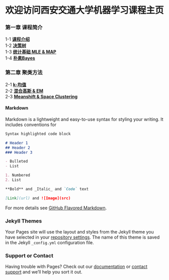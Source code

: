 # 欢迎访问西安交通大学机器学习课程主页
### 第一章 课程简介 
1-1  **[课程介绍](/chapter01)**<br>
1-2  **[决策树](/chapter01)**<br>
1-3  **[统计基础 MLE & MAP](/chapter01)** <br>
1-4  **[朴素Bayes](/chapter01)**<br>
### 第二章 聚类方法
2-1  **[k-均值](/chapter01)**<br>
2-2  **[混合高斯 & EM](/chapter01)**<br>
2-3  **[Meanshift & Space Clustering](/chapter01)**<br>
#### Markdown

Markdown is a lightweight and easy-to-use syntax for styling your writing. It includes conventions for

```markdown
Syntax highlighted code block

# Header 1
## Header 2
### Header 3

- Bulleted
- List

1. Numbered
2. List

**Bold** and _Italic_ and `Code` text

[Link](url) and ![Image](src)
```

For more details see [GitHub Flavored Markdown](https://guides.github.com/features/mastering-markdown/).

### Jekyll Themes

Your Pages site will use the layout and styles from the Jekyll theme you have selected in your [repository settings](https://github.com/xjtu-ML/xjtu-ML.github.io/settings). The name of this theme is saved in the Jekyll `_config.yml` configuration file.

### Support or Contact

Having trouble with Pages? Check out our [documentation](https://help.github.com/categories/github-pages-basics/) or [contact support](https://github.com/contact) and we’ll help you sort it out.
